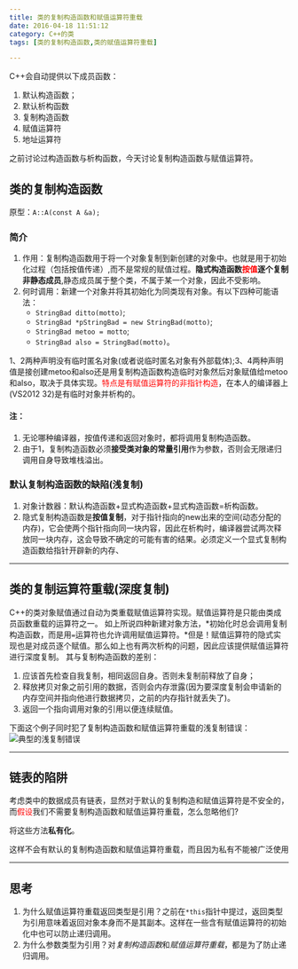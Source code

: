 ```yaml
---
title: 类的复制构造函数和赋值运算符重载
date: 2016-04-18 11:51:12
category: C++的类
tags: [类的复制构造函数,类的赋值运算符重载]

---
```


C++会自动提供以下成员函数：
1. 默认构造函数；
2. 默认析构函数
3. 复制构造函数
4. 赋值运算符
5. 地址运算符

之前讨论过构造函数与析构函数，今天讨论复制构造函数与赋值运算符。

## 类的复制构造函数

原型：`A::A(const A &a);`

### 简介
1. 作用：复制构造函数用于将一个对象复制到新创建的对象中。也就是用于初始化过程（包括按值传递）,而不是常规的赋值过程。**隐式构造函数<font color = red>按值</font>逐个复制非静态成员**,静态成员属于整个类，不属于某一个对象，因此不受影响。
2. 何时调用：新建一个对象并将其初始化为同类现有对象。有以下四种可能语法：
	+ `StringBad ditto(motto)`;
	+ `StringBad *pStringBad = new StringBad(motto)`;
	+ `StringBad metoo = motto`;
	+ `StringBad also = StringBad(motto)`。

1、2两种声明没有临时匿名对象(或者说临时匿名对象有外部载体);3、4两种声明值是接创建metoo和also还是用复制构造函数构造临时对象然后对象赋值给metoo和also，取决于具体实现。<font color = red>特点是有赋值运算符的非指针构造</font>，在本人的编译器上(VS2012 32)是有临时对象并析构的。
#### 注：
1. 无论哪种编译器，按值传递和返回对象时，都将调用复制构造函数。
2. 由于1，复制构造函数必须**接受类对象的常量引用**作为参数，否则会无限递归调用自身导致堆栈溢出。

### 默认复制构造函数的缺陷(浅复制)
1. 对象计数器：默认构造函数+显式构造函数+显式构造函数=析构函数。
2. 隐式复制构造函数是**按值复制**，对于指针指向的new出来的空间(动态分配的内存)，它会使两个指针指向同一块内容，因此在析构时，编译器尝试两次释放同一块内存，这会导致不确定的可能有害的结果。必须定义一个显式复制构造函数给指针开辟新的内存、

---

## 类的复制运算符重载(深度复制)

C++的类对象赋值通过自动为类重载赋值运算符实现。赋值运算符是只能由类成员函数重载的运算符之一。
如上所说四种新建对象方法，*初始化时总会调用复制构造函数，而是用`=`运算符也允许调用赋值运算符。*但是！赋值运算符的隐式实现也是对成员逐个赋值。那么如上也有两次析构的问题，因此应该提供赋值运算符进行深度复制。
其与复制构造函数的差别：
1. 应该首先检查自我复制，相同返回自身。否则未复制前释放了自身；
2. 释放拷贝对象之前引用的数据，否则会内存泄露(因为要深度复制会申请新的内存空间并指向他进行数据拷贝，之前的内存指针就丢失了)。
3. 返回一个指向调用对象的引用以便连续赋值。

下面这个例子同时犯了复制构造函数和赋值运算符重载的浅复制错误：
![典型的浅复制错误](http://i.imgur.com/OwHR2qp.png)

---

## 链表的陷阱

考虑类中的数据成员有链表，显然对于默认的复制构造和赋值运算符是不安全的，而<font color = red>假设</font>我们不需要复制构造函数和赋值运算符重载，怎么忽略他们?

将这些方法**私有化**。

这样不会有默认的复制构造函数和赋值运算符重载，而且因为私有不能被广泛使用


---

## 思考

1. 为什么赋值运算符重载返回类型是引用？之前在`*this`指针中提过，返回类型为引用意味着返回对象本身而不是其副本。这样在一些含有赋值运算符的初始化中也可以防止递归调用。
2. 为什么参数类型为引用？对*复制构造函数*和*赋值运算符重载*，都是为了防止递归调用。


